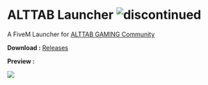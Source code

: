 # ALTTAB Launcher <img alt="discontinued" src="https://img.shields.io/badge/-Discontinued-red">

A FiveM Launcher for [ALTTAB GAMING Community](https://www.alttabgaming.com/)

**Download :**
[Releases](https://github.com/IlyasDiker/FiveM_Launcher/releases)

**Preview :**

![](https://i.imgur.com/yKarmio.png)
